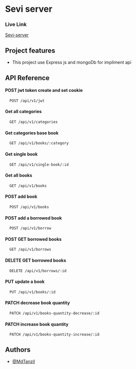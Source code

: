 # Sevi server
### Live Link 
[Sevi-server](https://sevi-server.vercel.app)


##  Project features

* This project use Express js and mongoDb for impliment api




## API Reference

#### POST jwt token create and set cookie

```http
  POST /api/v1/jwt
```


#### Get all categories

```http
  GET /api/v1/categories
```

#### Get categories base book

```http
  GET /api/v1/books/:category
```


#### Get single book


```http
  GET /api/v1/single-book/:id
```




#### Get all books

```http
  GET /api/v1/books
```

#### POST add book

```http
  POST /api/v1/books
```

#### POST add a borrowed book

```http
  POST /api/v1/borrow
```

#### POST GET borrowed books

```http
  GET /api/v1/borrows
```

#### DELETE GET borrowed books

```http
  DELETE /api/v1/borrows/:id
```

#### PUT update a book

```http
  PUT /api/v1/books/:id
```

#### PATCH decrease book quantity

```http
  PATCH /api/v1/books-quantity-decrease/:id
```

#### PATCH increase book quantity

```http
  PATCH /api/v1/books-quantity-increase/:id
```




## Authors

- [@MdTanzil](https://github.com/MdTanzil)


